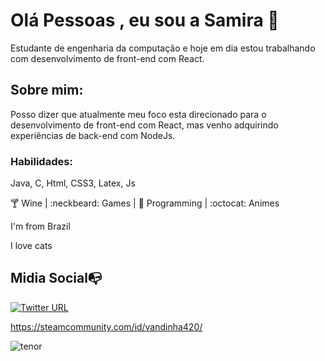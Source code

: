 # Olá Pessoas , eu sou a  Samira 👋
Estudante de engenharia da computação e hoje em dia estou trabalhando com desenvolvimento de front-end com React. 


## Sobre mim: 
Posso dizer que atualmente meu foco esta direcionado para o desenvolvimento de front-end com React, mas venho adquirindo experiências de back-end com NodeJs. 

### Habilidades: 
Java, C, Html, CSS3, Latex, Js

:cocktail: Wine |   :neckbeard: Games |  :revolving_hearts: Programming | :octocat: Animes 

I'm from Brazil

I love cats



## Midia Social:mailbox_with_no_mail:



[![Twitter URL](https://img.shields.io/twitter/url?color=%230072b1&label=connect&logo=linkedin&logoColor=%230072b1&style=flat-square&url=https%3A%2F%2Fwww.linkedin.com%2Fin%2Falejandro-ramirez-ciceros%2F)](https://www.linkedin.com/in/SamiraFreitas/)


https://steamcommunity.com/id/vandinha420/



![tenor](https://user-images.githubusercontent.com/73719899/113953386-14afac80-97ee-11eb-8c52-371b281fa212.gif)
